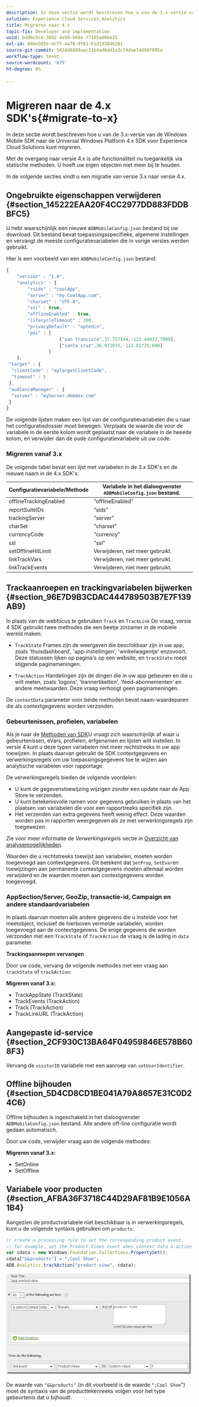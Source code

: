 ```yaml
---
description: In deze sectie wordt beschreven hoe u van de 3.x-versie van een vorige Windows Mobile SDK naar de Universal Windows Platform 4.x SDK voor Experience Cloud Solutions kunt migreren.
solution: Experience Cloud Services,Analytics
title: Migreren naar 4.x
topic-fix: Developer and implementation
uuid: bdd6c5cd-3892-4e99-b69e-77105ad66e25
exl-id: 68de505b-dcff-4a78-9f01-b1d103846281
source-git-commit: 5434d8809aac11b4ad6dd1a3c74dae7dd98f095a
workflow-type: tm+mt
source-wordcount: '675'
ht-degree: 0%

---
```


# Migreren naar de 4.x SDK&#39;s{#migrate-to-x}

In deze sectie wordt beschreven hoe u van de 3.x-versie van de Windows Mobile SDK naar de Universal Windows Platform 4.x SDK voor Experience Cloud Solutions kunt migreren.

Met de overgang naar versie 4.x is alle functionaliteit nu toegankelijk via statische methoden. U hoeft uw eigen objecten niet meer bij te houden.

In de volgende secties vindt u een migratie van versie 3.x naar versie 4.x.

## Ongebruikte eigenschappen verwijderen {#section_145222EAA20F4CC2977DD883FDDBBFC5}

U hebt waarschijnlijk een nieuwe `ADBMobileConfig.json` bestand bij uw download. Dit bestand bevat toepassingsspecifieke, algemene instellingen en vervangt de meeste configuratievariabelen die in vorige versies werden gebruikt.

Hier is een voorbeeld van een `ADBMobileConfig.json` bestand:

```js
{ 
    "version" : "1.0", 
    "analytics" : { 
        "rsids" : "coolApp", 
        "server" : "my.CoolApp.com", 
        "charset" : "UTF-8", 
        "ssl" : true, 
        "offlineEnabled" : true, 
        "lifecycleTimeout" : 300, 
        "privacyDefault" : "optedin", 
        "poi" : [ 
                    ["san francisco",37.757144,-122.44812,7000], 
                    ["santa cruz",36.972935,-122.01725,600] 
                ] 
    }, 
 "target" : { 
  "clientCode" : "myTargetClientCode", 
  "timeout" : 5 
 }, 
 "audienceManager" : { 
  "server" : "myServer.demdex.com" 
 } 
}
```

De volgende lijsten maken een lijst van de configuratievariabelen die u naar het configuratiedossier moet bewegen. Verplaats de waarde die voor de variabele in de eerste kolom wordt geplaatst naar de variabele in de tweede kolom, en verwijder dan de oude configuratievariabele uit uw code.

### Migreren vanaf 3.x

De volgende tabel bevat een lijst met variabelen in de 3.x SDK&#39;s en de nieuwe naam in de 4.x SDK&#39;s:

| Configuratievariabele/Methode | Variabele in het dialoogvenster `ADBMobileConfig.json` bestand. |
|--- |--- |
| offlineTrackingEnabled | &quot;offlineEnabled&quot; |
| reportSuiteIDs | &quot;sids&quot; |
| trackingServer | &quot;server&quot; |
| charSet | &quot;charset&quot; |
| currencyCode | &quot;currency&quot; |
| ssl | &quot;ssl&quot; |
| setOfflineHitLimit | Verwijderen, niet meer gebruikt. |
| linkTrackVars | Verwijderen, niet meer gebruikt. |
| linkTrackEvents | Verwijderen, niet meer gebruikt. |

## Trackaanroepen en trackingvariabelen bijwerken {#section_96E7D9B3CDAC444789503B7E7F139AB9}

In plaats van de webfocus te gebruiken `Track` en `TrackLink` De vraag, versie 4 SDK gebruikt twee methodes die een beetje zinzamer in de mobiele wereld maken:

* `TrackState` Frames zijn de weergaven die beschikbaar zijn in uw app, zoals &#39;thuisdashboard&#39;, &#39;app-instellingen&#39;, &#39;winkelwagentje&#39; enzovoort. Deze statussen lijken op pagina&#39;s op een website, en `trackState` roept stijgende paginameningen.

* `TrackAction` Handelingen zijn de dingen die in uw app gebeuren en die u wilt meten, zoals &#39;logons&#39;, &#39;bannertiketten&#39;, &#39;feed-abonnementen&#39; en andere meetwaarden. Deze vraag verhoogt geen paginameningen.

De `contextData` parameter voor beide methoden bevat naam-waardeparen die als contextgegevens worden verzonden.

### Gebeurtenissen, profielen, variabelen

Als je naar de [Methoden van SDK](/help/universal-windows/c-configuration/methods.md)U vraagt zich waarschijnlijk af waar u gebeurtenissen, eVars, profielen, erfgenamen en lijsten wilt instellen. In versie 4 kunt u deze typen variabelen niet meer rechtstreeks in uw app toewijzen. In plaats daarvan gebruikt de SDK contextgegevens en verwerkingsregels om uw toepassingsgegevens toe te wijzen aan analytische variabelen voor rapportage.

De verwerkingsregels bieden de volgende voordelen:

* U kunt de gegevenstoewijzing wijzigen zonder een update naar de App Store te verzenden.
* U kunt betekenisvolle namen voor gegevens gebruiken in plaats van het plaatsen van variabelen die voor een rapportreeks specifiek zijn.
* Het verzenden van extra gegevens heeft weinig effect. Deze waarden worden pas in rapporten weergegeven als ze met verwerkingsregels zijn toegewezen.

Zie voor meer informatie de *Verwerkingsregels* sectie in [Overzicht van analysemogelijkheden](/help/universal-windows/analytics/analytics.md).

Waarden die u rechtstreeks toewijst aan variabelen, moeten worden toegevoegd aan contextgegevens. Dit betekent dat `SetProp`, `SetEvar`en toewijzingen aan permanente contextgegevens moeten allemaal worden verwijderd en de waarden moeten aan contextgegevens worden toegevoegd.

### AppSection/Server, GeoZip, transactie-id, Campaign en andere standaardvariabelen

In plaats daarvan moeten alle andere gegevens die u instelde voor het meetobject, inclusief de hierboven vermelde variabelen, worden toegevoegd aan de contextgegevens. De enige gegevens die worden verzonden met een `TrackState` of `TrackAction` de vraag is de lading in `data` parameter.

**Trackingaanroepen vervangen**

Door uw code, vervang de volgende methodes met een vraag aan `trackState` of `trackAction`:

**Migreren vanaf 3.x:**

* TrackAppState (TrackState)
* TrackEvents (TrackAction)
* Track (TrackAction)
* TrackLinkURL (TrackAction)

## Aangepaste id-service {#section_2CF930C13BA64F04959846E578B608F3}

Vervang de `visitorID` variabele met een aanroep van `setUserIdentifier`.

## Offline bijhouden {#section_5D4CD8CD1BE041A79A8657E31C0D24C6}

Offline bijhouden is ingeschakeld in het dialoogvenster `ADBMobileConfig.json` bestand. Alle andere off-line configuratie wordt gedaan automatisch.

Door uw code, verwijder vraag aan de volgende methodes:

**Migreren vanaf 3.x:**

* SetOnline
* SetOffline

## Variabele voor producten {#section_AFBA36F3718C44D29AF81B9E1056A1B4}

Aangezien de productvariabele niet beschikbaar is in verwerkingsregels, kunt u de volgende syntaxis gebruiken om `products`:

```js
// create a processing rule to set the corresponding product event. 
// for example, set the Product Views event when context data a.action = "product view" 
var cdata = new Windows.Foundation.Collections.PropertySet(); 
cdata["&&products"] = ";Cool Shoe"; 
ADB.Analytics.trackAction("product view", cdata);
```

![](assets/prod-view.png)

De waarde van `"&&products"` (in dit voorbeeld is de waarde `";Cool Shoe`&quot;) moet de syntaxis van de producttekenreeks volgen voor het type gebeurtenis dat u bijhoudt.
